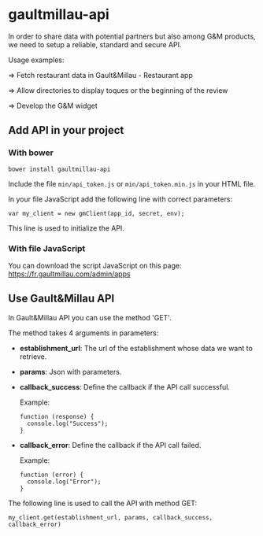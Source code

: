# gaultmillau-api

In order to share data with potential partners but also among G&M products, we need to setup a reliable, standard and secure API.

Usage examples:

=> Fetch restaurant data in Gault&Millau - Restaurant app

=> Allow directories to display toques or the beginning of the review

=> Develop the G&M widget


## Add API in your project

### With bower

`bower install gaultmillau-api`

Include the file `min/api_token.js` or `min/api_token.min.js` in your HTML file.

In your file JavaScript add the following line with correct parameters:

`var my_client = new gmClient(app_id, secret, env);`

This line is used to initialize the API.

### With file JavaScript

You can download the script JavaScript on this page: https://fr.gaultmillau.com/admin/apps

## Use Gault&Millau API

In Gault&Millau API you can use the method 'GET'.

The method takes 4 arguments in parameters:
  - **establishment_url**: The url of the establishment whose data we want to retrieve.
  - **params**: Json with parameters.
  - **callback_success**: Define the callback if the API call successful.
    
    Example:
    
      ```
      function (response) {
        console.log("Success");
      }
      ```
  - **callback_error**: Define the callback if the API call failed.
  
    Example:
      ```
      function (error) {
        console.log("Error");
      }
      ```

The following line is used to call the API with method GET:

`my_client.get(establishment_url, params, callback_success, callback_error)`
